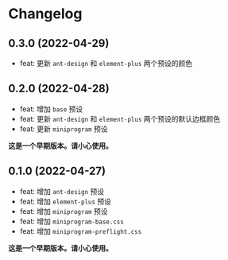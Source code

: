 # Changelog

## 0.3.0 (2022-04-29)

- feat: 更新 `ant-design` 和 `element-plus` 两个预设的颜色

## 0.2.0 (2022-04-28)

- feat: 增加 `base` 预设
- feat: 更新 `ant-design` 和 `element-plus` 两个预设的默认边框颜色
- feat: 更新 `miniprogram` 预设

**这是一个早期版本。请小心使用。**

## 0.1.0 (2022-04-27)

- feat: 增加 `ant-design` 预设
- feat: 增加 `element-plus` 预设
- feat: 增加 `miniprogram` 预设
- feat: 增加 `miniprogram-base.css`
- feat: 增加 `miniprogram-preflight.css`

**这是一个早期版本。请小心使用。**
